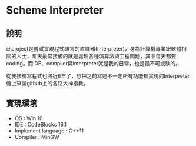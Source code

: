 # Scheme Interpreter

## 說明

此project是嘗試實現程式語言的直譯器(Interpreter)，身為計算機專業跟軟體相關的人士，每天最常接觸的就是處理各種演算法與工程問題，其中每天都要coding。而IDE、compiler與interpreter就是我的日常，也是最不可或缺的。

從我接觸寫程式也將近6年了，想把之前寫過不一定所有功能都實現的Interpreter傳上來請github上的各路大神指教。

## 實現環境

* OS : Win 10
* IDE : CodeBlocks 16.1
* Implement language : C++11
* Compiler : MinGW